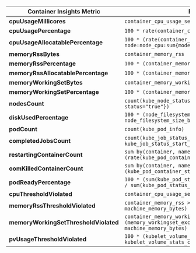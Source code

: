 | **Container Insights Metric**                       | **Prometheus Equivalent**                                                                                             |
|-----------------------------------------------------|-------------------------------------------------------------------------------------------------------------------------------------------------------------|
| **cpuUsageMillicores**                              | `container_cpu_usage_seconds_total`                                                                                                                         |
| **cpuUsagePercentage**                              | `100 * rate(container_cpu_usage_seconds_total[5m])`                                                                                                         |
| **cpuUsageAllocatablePercentage**                   | `100 * (rate(container_cpu_usage_seconds_total[5m]) / node:node_cpu:sum{mode!="idle"})`                                                                     |
| **memoryRssBytes**                                  | `container_memory_rss`                                                                                                                                      |
| **memoryRssPercentage**                             | `100 * (container_memory_rss / machine_memory_bytes)`                                                                                                       |
| **memoryRssAllocatablePercentage**                  | `100 * (container_memory_rss / node_memory_MemTotal_bytes)`                                                                                                 |
| **memoryWorkingSetBytes**                           | `container_memory_working_set_bytes`                                                                                                                        |
| **memoryWorkingSetPercentage**                      | `100 * (container_memory_working_set_bytes / machine_memory_bytes)`                                                                                         |
| **nodesCount**                                       | `count(kube_node_status_condition{condition="Ready", status="true"})`                                                                                      |
| **diskUsedPercentage**                              | `100 * (node_filesystem_size_bytes - node_filesystem_free_bytes) / node_filesystem_size_bytes`                                                              |
| **podCount**                                        | `count(kube_pod_info)`                                                                                                                                      |
| **completedJobsCount**                              | `count(kube_job_status_succeeded{status="true"} and time() - kube_job_status_start_time > 6 * 3600)`                                                        |
| **restartingContainerCount**                        | `sum by(container, namespace) (rate(kube_pod_container_status_restarts_total[5m]))`                                                                         |
| **oomKilledContainerCount**                         | `sum by(container, namespace) (kube_pod_container_status_terminated_reason{reason="OOMKilled"})`                                                            |
| **podReadyPercentage**                              | `100 * (sum(kube_pod_status_phase{phase="Running"}) by (namespace) / sum(kube_pod_status_phase{phase!="Succeeded"}) by (namespace))`                        |
| **cpuThresholdViolated**                            | `container_cpu_usage_seconds_total > 95.0`                                                                                                                  |
| **memoryRssThresholdViolated**                      | `container_memory_rss > (memory_rss_exceeded_percentage / 100 * machine_memory_bytes)`                                                                      |
| **memoryWorkingSetThresholdViolated**               | `container_memory_working_set_bytes > (memory_workingset_exceeded_percentage / 100 * machine_memory_bytes)`                                                 |
| **pvUsageThresholdViolated**                        | `100 * (kubelet_volume_stats_used_bytes / kubelet_volume_stats_capacity_bytes) > 60.0`                                                                      |
